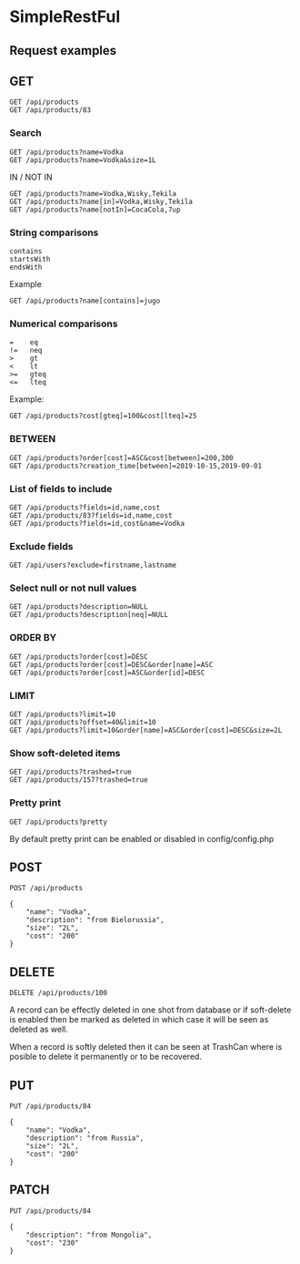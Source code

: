 # SimpleRestFul

## Request examples

## GET <READ>

    GET /api/products
    GET /api/products/83

### Search    

    GET /api/products?name=Vodka
    GET /api/products?name=Vodka&size=1L

IN / NOT IN

    GET /api/products?name=Vodka,Wisky,Tekila
    GET /api/products?name[in]=Vodka,Wisky,Tekila
    GET /api/products?name[notIn]=CocaCola,7up

### String comparisons   

    contains
    startsWith
    endsWith

Example

    GET /api/products?name[contains]=jugo 

### Numerical comparisons

    =    eq
    !=   neq
    >    gt
    <    lt
    >=   gteq
    <=   lteq

Example:  
    
    GET /api/products?cost[gteq]=100&cost[lteq]=25

### BETWEEN

    GET /api/products?order[cost]=ASC&cost[between]=200,300
    GET /api/products?creation_time[between]=2019-10-15,2019-09-01

### List of fields to include

    GET /api/products?fields=id,name,cost
    GET /api/products/83?fields=id,name,cost
    GET /api/products?fields=id,cost&name=Vodka

### Exclude fields

    GET /api/users?exclude=firstname,lastname

### Select null or not null values

    GET /api/products?description=NULL
    GET /api/products?description[neq]=NULL

### ORDER BY

    GET /api/products?order[cost]=DESC
    GET /api/products?order[cost]=DESC&order[name]=ASC
    GET /api/products?order[cost]=ASC&order[id]=DESC

### LIMIT

    GET /api/products?limit=10
    GET /api/products?offset=40&limit=10
    GET /api/products?limit=10&order[name]=ASC&order[cost]=DESC&size=2L

### Show soft-deleted items

    GET /api/products?trashed=true
    GET /api/products/157?trashed=true
    
### Pretty print 

    GET /api/products?pretty

By default pretty print can be enabled or disabled in config/config.php    

## POST <CREATE>

    POST /api/products

    {
        "name": "Vodka",
        "description": "from Bielorussia",
        "size": "2L",
        "cost": "200"
    }


## DELETE

    DELETE /api/products/100

A record can be effectly deleted in one shot from database or if soft-delete is enabled then be marked as deleted in which case it will be seen as deleted as well.

When a record is softly deleted then it can be seen at TrashCan where is posible to delete it permanently or to be recovered.

## PUT  <UPDATE>

    PUT /api/products/84

    {
        "name": "Vodka",
        "description": "from Russia",
        "size": "2L",
        "cost": "200"
    }


## PATCH <PARTIAL UPDATE>

    PUT /api/products/84

    {
        "description": "from Mongolia",
        "cost": "230"
    }

